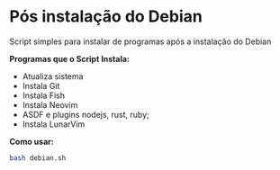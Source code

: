 # Pós instalação do Debian
Script simples para instalar de programas após a instalação do Debian

__Programas que o Script Instala:__
- Atualiza sistema
- Instala Git
- Instala Fish
- Instala Neovim 
- ASDF e plugins nodejs, rust, ruby;
- Instala LunarVim
 

__Como usar:__
```bash
bash debian.sh
```
